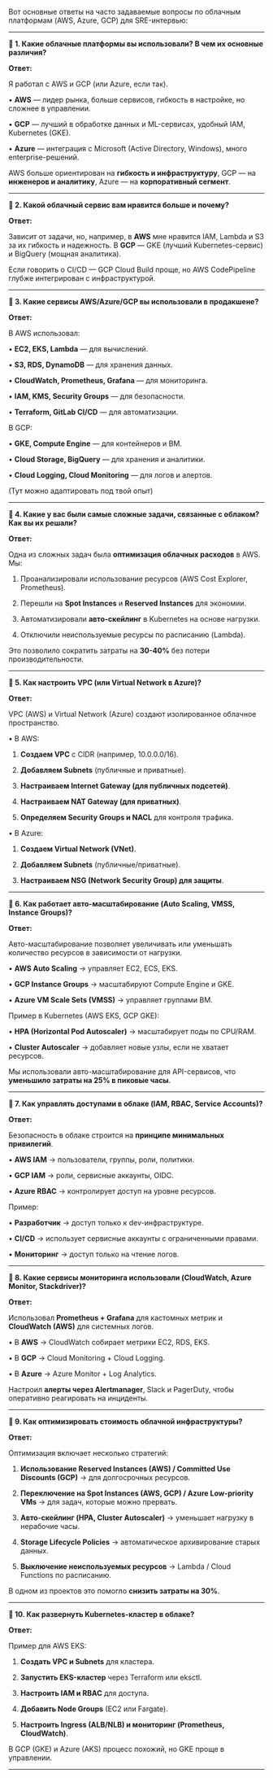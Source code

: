 Вот основные ответы на часто задаваемые вопросы по облачным платформам (AWS, Azure, GCP) для SRE-интервью:

---

**🔹 1. Какие облачные платформы вы использовали? В чем их основные различия?**

**Ответ:**

Я работал с AWS и GCP (или Azure, если так).

• **AWS** — лидер рынка, больше сервисов, гибкость в настройке, но сложнее в управлении.

• **GCP** — лучший в обработке данных и ML-сервисах, удобный IAM, Kubernetes (GKE).

• **Azure** — интеграция с Microsoft (Active Directory, Windows), много enterprise-решений.


AWS больше ориентирован на **гибкость и инфраструктуру**, GCP — на **инженеров и аналитику**, Azure — на **корпоративный сегмент**.

---

**🔹 2. Какой облачный сервис вам нравится больше и почему?**


**Ответ:**

Зависит от задачи, но, например, в **AWS** мне нравится IAM, Lambda и S3 за их гибкость и надежность. В **GCP** — GKE (лучший Kubernetes-сервис) и BigQuery (мощная аналитика).

  

Если говорить о CI/CD — GCP Cloud Build проще, но AWS CodePipeline глубже интегрирован с инфраструктурой.

---

**🔹 3. Какие сервисы AWS/Azure/GCP вы использовали в продакшене?**
  
**Ответ:**

В AWS использовал:

• **EC2, EKS, Lambda** — для вычислений.

• **S3, RDS, DynamoDB** — для хранения данных.

• **CloudWatch, Prometheus, Grafana** — для мониторинга.

• **IAM, KMS, Security Groups** — для безопасности.

• **Terraform, GitLab CI/CD** — для автоматизации.

В GCP:

• **GKE, Compute Engine** — для контейнеров и ВМ.

• **Cloud Storage, BigQuery** — для хранения и аналитики.

• **Cloud Logging, Cloud Monitoring** — для логов и алертов.


(Тут можно адаптировать под твой опыт)

---

**🔹 4. Какие у вас были самые сложные задачи, связанные с облаком? Как вы их решали?**

  

**Ответ:**

Одна из сложных задач была **оптимизация облачных расходов** в AWS. Мы:

1. Проанализировали использование ресурсов (AWS Cost Explorer, Prometheus).

2. Перешли на **Spot Instances** и **Reserved Instances** для экономии.

3. Автоматизировали **авто-скейлинг** в Kubernetes на основе нагрузки.

4. Отключили неиспользуемые ресурсы по расписанию (Lambda).

  

Это позволило сократить затраты на **30-40%** без потери производительности.

---

**🔹 5. Как настроить VPC (или Virtual Network в Azure)?**

**Ответ:**

VPC (AWS) и Virtual Network (Azure) создают изолированное облачное пространство.

• В AWS:

1. **Создаем VPC** с CIDR (например, 10.0.0.0/16).

2. **Добавляем Subnets** (публичные и приватные).

3. **Настраиваем Internet Gateway (для публичных подсетей)**.

4. **Настраиваем NAT Gateway (для приватных)**.

5. **Определяем Security Groups и NACL** для контроля трафика.

• В Azure:

1. **Создаем Virtual Network (VNet)**.

2. **Добавляем Subnets** (публичные/приватные).

3. **Настраиваем NSG (Network Security Group) для защиты**.

---

**🔹 6. Как работает авто-масштабирование (Auto Scaling, VMSS, Instance Groups)?**

**Ответ:**

Авто-масштабирование позволяет увеличивать или уменьшать количество ресурсов в зависимости от нагрузки.

• **AWS Auto Scaling** → управляет EC2, ECS, EKS.

• **GCP Instance Groups** → масштабируют Compute Engine и GKE.

• **Azure VM Scale Sets (VMSS)** → управляет группами ВМ.

Пример в Kubernetes (AWS EKS, GCP GKE):

• **HPA (Horizontal Pod Autoscaler)** → масштабирует поды по CPU/RAM.

• **Cluster Autoscaler** → добавляет новые узлы, если не хватает ресурсов.

Мы использовали авто-масштабирование для API-сервисов, что **уменьшило затраты на 25% в пиковые часы**.

---

**🔹 7. Как управлять доступами в облаке (IAM, RBAC, Service Accounts)?**

**Ответ:**

Безопасность в облаке строится на **принципе минимальных привилегий**.

• **AWS IAM** → пользователи, группы, роли, политики.

• **GCP IAM** → роли, сервисные аккаунты, OIDC.

• **Azure RBAC** → контролирует доступ на уровне ресурсов.

Пример:

• **Разработчик** → доступ только к dev-инфраструктуре.

• **CI/CD** → использует сервисные аккаунты с ограниченными правами.

• **Мониторинг** → доступ только на чтение логов.

---

**🔹 8. Какие сервисы мониторинга использовали (CloudWatch, Azure Monitor, Stackdriver)?**

**Ответ:**

Использовал **Prometheus + Grafana** для кастомных метрик и **CloudWatch (AWS)** для системных логов.

• В **AWS** → CloudWatch собирает метрики EC2, RDS, EKS.

• В **GCP** → Cloud Monitoring + Cloud Logging.

• В **Azure** → Azure Monitor + Log Analytics.

Настроил **алерты через Alertmanager**, Slack и PagerDuty, чтобы оперативно реагировать на инциденты.

---

**🔹 9. Как оптимизировать стоимость облачной инфраструктуры?**

**Ответ:**

Оптимизация включает несколько стратегий:

1. **Использование Reserved Instances (AWS) / Committed Use Discounts (GCP)** → для долгосрочных ресурсов.

2. **Переключение на Spot Instances (AWS, GCP) / Azure Low-priority VMs** → для задач, которые можно прервать.

3. **Авто-скейлинг (HPA, Cluster Autoscaler)** → уменьшает нагрузку в нерабочие часы.

4. **Storage Lifecycle Policies** → автоматическое архивирование старых данных.

5. **Выключение неиспользуемых ресурсов** → Lambda / Cloud Functions по расписанию.

В одном из проектов это помогло **снизить затраты на 30%**.

---

**🔹 10. Как развернуть Kubernetes-кластер в облаке?**

**Ответ:**

Пример для AWS EKS:

1. **Создать VPC и Subnets** для кластера.

2. **Запустить EKS-кластер** через Terraform или eksctl.

3. **Настроить IAM и RBAC** для доступа.

4. **Добавить Node Groups** (EC2 или Fargate).

5. **Настроить Ingress (ALB/NLB) и мониторинг (Prometheus, CloudWatch)**.

В GCP (GKE) и Azure (AKS) процесс похожий, но GKE проще в управлении.

---